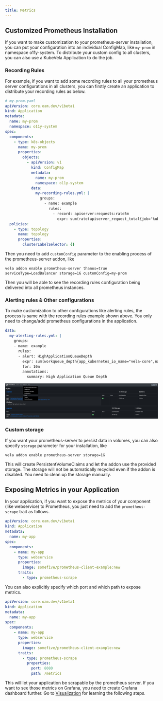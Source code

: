 ```yaml
---
title: Metrics
---
```



## Customized Prometheus Installation

If you want to make customization to your prometheus-server installation, you can put your configuration into an individual ConfigMap, like `my-prom` in namespace o11y-system. To distribute your custom config to all clusters, you can also use a KubeVela Application to do the job.

### Recording Rules

For example, if you want to add some recording rules to all your prometheus server configurations in all clusters, you can firstly create an application to distribute your recording rules as below.

```yaml
# my-prom.yaml
apiVersion: core.oam.dev/v1beta1
kind: Application
metadata:
  name: my-prom
  namespace: o11y-system
spec:
  components:
    - type: k8s-objects
      name: my-prom
      properties:
        objects:
          - apiVersion: v1
            kind: ConfigMap
            metadata:
              name: my-prom
              namespace: o11y-system
            data:
              my-recording-rules.yml: |
                groups:
                  - name: example
                    rules:
                      - record: apiserver:requests:rate5m
                        expr: sum(rate(apiserver_request_total{job="kubernetes-nodes"}[5m]))
  policies:
    - type: topology
      name: topology
      properties:
        clusterLabelSelector: {}
```

Then you need to add `customConfig` parameter to the enabling process of the prometheus-server addon, like

```shell
vela addon enable prometheus-server thanos=true serviceType=LoadBalancer storage=1G customConfig=my-prom
```

Then you will be able to see the recording rules configuration being delivered into all prometheus instances.

### Alerting rules & Other configurations

To make customization to other configurations like alerting rules, the process is same with the recording rules example shown above. You only need to change/add prometheus configurations in the application.

```yaml
data:
  my-alerting-rules.yml: |
    groups:
    - name: example
      rules:
      - alert: HighApplicationQueueDepth
        expr: sum(workqueue_depth{app_kubernetes_io_name="vela-core",name="application"}) > 100
        for: 10m
        annotations:
          summary: High Application Queue Depth
```

![prometheus-rules-config](../../../resources/prometheus-rules-config.jpg)

### Custom storage

If you want your prometheus-server to persist data in volumes, you can also specify `storage` parameter for your installation, like

```shell
vela addon enable prometheus-server storage=1G
```

This will create PersistentVolumeClaims and let the addon use the provided storage. The storage will not be automatically recycled even if the addon is disabled. You need to clean up the storage manually.


## Exposing Metrics in your Application

In your application, if you want to expose the metrics of your component (like webservice) to Prometheus, you just need to add the `prometheus-scrape` trait as follows.

```yaml
apiVersion: core.oam.dev/v1beta1
kind: Application
metadata:
  name: my-app
spec:
  components:
    - name: my-app
      type: webservice
      properties:
        image: somefive/prometheus-client-example:new
      traits:
        - type: prometheus-scrape
```

You can also explicitly specify which port and which path to expose metrics.

```yaml
apiVersion: core.oam.dev/v1beta1
kind: Application
metadata:
  name: my-app
spec:
  components:
    - name: my-app
      type: webservice
      properties:
        image: somefive/prometheus-client-example:new
      traits:
        - type: prometheus-scrape
          properties:
            port: 8080
            path: /metrics
```

This will let your application be scrapable by the prometheus server. If you want to see those metrics on Grafana, you need to create Grafana dashboard further. Go to [Visualization](./visualization#dashboard-customization) for learning the following steps.